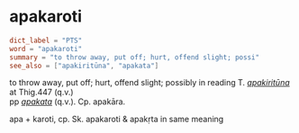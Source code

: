# apakaroti

``` toml
dict_label = "PTS"
word = "apakaroti"
summary = "to throw away, put off; hurt, offend slight; possi"
see_also = ["apakiritūna", "apakata"]
```

to throw away, put off; hurt, offend slight; possibly in reading T. *[apakiritūna](apakiritūna.md)* at Thig.447 (q.v.)  
pp *[apakata](apakata.md)* (q.v.). Cp. apakāra.

apa \+ karoti, cp. Sk. apakaroti & apakṛta in same meaning

